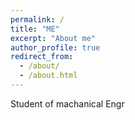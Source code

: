 ```yaml
---
permalink: /
title: "ME"
excerpt: "About me"
author_profile: true
redirect_from: 
  - /about/
  - /about.html
---
```


Student of machanical Engr
